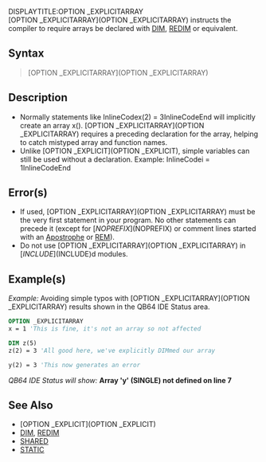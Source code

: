 DISPLAYTITLE:OPTION _EXPLICITARRAY  
[OPTION _EXPLICITARRAY](OPTION _EXPLICITARRAY) instructs the compiler to require arrays be declared with [DIM](DIM), [REDIM](REDIM) or equivalent.

## Syntax

>  [OPTION _EXPLICITARRAY](OPTION _EXPLICITARRAY)


## Description

* Normally statements like InlineCodex(2) = 3InlineCodeEnd will implicitly create an array x(). [OPTION _EXPLICITARRAY](OPTION _EXPLICITARRAY) requires a preceding declaration for the array, helping to catch mistyped array and function names.
* Unlike [OPTION _EXPLICIT](OPTION _EXPLICIT), simple variables can still be used without a declaration. Example: InlineCodei = 1InlineCodeEnd

## Error(s)

* If used, [OPTION _EXPLICITARRAY](OPTION _EXPLICITARRAY) must be the very first statement in your program. No other statements can precede it (except for [$NOPREFIX]($NOPREFIX) or comment lines started with an [Apostrophe](Apostrophe) or [REM](REM)).
* Do not use [OPTION _EXPLICITARRAY](OPTION _EXPLICITARRAY) in [$INCLUDE]($INCLUDE)d modules.


## Example(s)

*Example:* Avoiding simple typos with [OPTION _EXPLICITARRAY](OPTION _EXPLICITARRAY) results shown in the QB64 IDE Status area.

```vb
OPTION _EXPLICITARRAY
x = 1 'This is fine, it's not an array so not affected

DIM z(5)
z(2) = 3 'All good here, we've explicitly DIMmed our array

y(2) = 3 'This now generates an error

```

*QB64 IDE Status will show:*
**Array 'y' (SINGLE) not defined on line 7**


## See Also

* [OPTION _EXPLICIT](OPTION _EXPLICIT)
* [DIM](DIM), [REDIM](REDIM)
* [SHARED](SHARED)
* [STATIC](STATIC)





